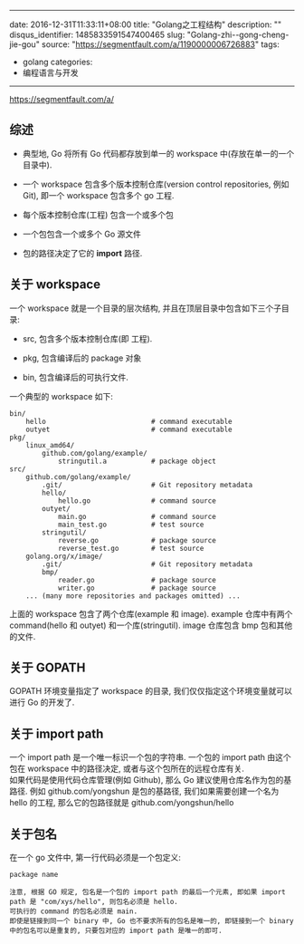 
---
date: 2016-12-31T11:33:11+08:00
title: "Golang之工程结构"
description: ""
disqus_identifier: 1485833591547400465
slug: "Golang-zhi--gong-cheng-jie-gou"
source: "https://segmentfault.com/a/1190000006726883"
tags: 
- golang 
categories:
- 编程语言与开发
---

https://segmentfault.com/a/

综述
----

-   典型地, Go 将所有 Go 代码都存放到单一的
    workspace 中(存放在单一的一个目录中).

-   一个 workspace 包含多个版本控制仓库(version control repositories,
    例如 Git), 即一个 workspace 包含多个 go 工程.

-   每个版本控制仓库(工程) 包含一个或多个包

-   一个包包含一个或多个 Go 源文件

-   包的路径决定了它的 **import** 路径.

关于 workspace
--------------

一个 workspace 就是一个目录的层次结构,
并且在顶层目录中包含如下三个子目录:

-   src, 包含多个版本控制仓库(即 工程).

-   pkg, 包含编译后的 package 对象

-   bin, 包含编译后的可执行文件.

一个典型的 workspace 如下:

    bin/
        hello                          # command executable
        outyet                         # command executable
    pkg/
        linux_amd64/
            github.com/golang/example/
                stringutil.a           # package object
    src/
        github.com/golang/example/
            .git/                      # Git repository metadata
            hello/
                hello.go               # command source
            outyet/
                main.go                # command source
                main_test.go           # test source
            stringutil/
                reverse.go             # package source
                reverse_test.go        # test source
        golang.org/x/image/
            .git/                      # Git repository metadata
            bmp/
                reader.go              # package source
                writer.go              # package source
        ... (many more repositories and packages omitted) ...

上面的 workspace 包含了两个仓库(example 和 image). example 仓库中有两个
command(hello 和 outyet) 和一个库(stringutil). image 仓库包含 bmp
包和其他的文件.

关于 GOPATH
-----------

GOPATH 环境变量指定了 workspace 的目录,
我们仅仅指定这个环境变量就可以进行 Go 的开发了.

关于 import path
----------------

一个 import path 是一个唯一标识一个包的字符串. 一个包的 import path
由这个包在 workspace 中的路径决定, 或者与这个包所在的远程仓库有关.\
如果代码是使用代码仓库管理(例如 Github), 那么 Go
建议使用仓库名作为包的基路径. 例如 github.com/yongshun 是包的基路径,
我们如果需要创建一个名为 hello 的工程, 那么它的包路径就是
github.com/yongshun/hello

关于包名
--------

在一个 go 文件中, 第一行代码必须是一个包定义:

    package name

`注意, 根据 GO 规定, 包名是一个包的 import path 的最后一个元素, 即如果 import path 是 "com/xys/hello", 则包名必须是 hello.`\
`可执行的 command 的包名必须是 main.`\
`即使是链接到同一个 binary 中, Go 也不要求所有的包名是唯一的, 即链接到一个 binary 中的包名可以是重复的, 只要包对应的 import path 是唯一的即可.`

